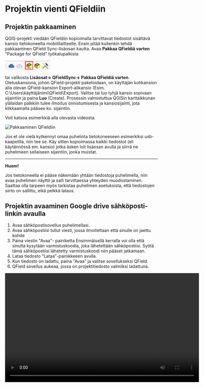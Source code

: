 # Projektin vienti QFieldiin

## Projektin pakkaaminen

QGIS-projekti viedään QFieldiin kopioimalla tarvittavat tiedostot sisältävä kansio tietokoneelta mobiililaitteelle. Ensin pitää kuitenkin tehdä pakkaaminen QField Sync-lisäosan kautta. Avaa **Pakkaa QFieldiä varten** "Package for QField" työkalupalkista

[<img src="img/qfieldsync_pakkaa.png" width="150"/>](img/qfieldsync_pakkaa.png)

tai valikosta **Lisäosat-\> QFieldSync-\> Pakkaa QFieldiä varten**. Oletuskansiona, johon QField-projekti paketoidaan, on käyttäjän kotikansion alla olevan QField-kansion Export-alikansio (Esim. C:\Users\käyttäjänimi\QField\Export). Valitse tai luo tyhjä kansio sopivaan sijaintiin ja paina **Luo** (Create). Prosessin valmistuttua QGISin karttaikkunan ylälaidan palkkiin tulee ilmoitus onnistumisesta ja kansiosijainti, jota klikkaamalla pääsee ko. sijaintiin.

Voit katsoa esimerkkiä alla olevasta videosta.

![Pakkaaminen QFieldiin](img/package_for_qfield_2.gif)

Jos et ole vielä kytkennyt omaa puhelinta tietokoneeseen esimerkiksi usb-kaapelilla, niin tee se. Käy sitten kopioimassa kaikki tiedostot (eli käytännössä em. kansio) jotka äsken loit lisäosan avulla ja siirrä ne puhelimeen sellaiseen sijaintiin, jonka muistat.

---
**Huom!**

 Jos tietokoneella ei pääse näkemään yhtään tiedostoja puhelimella, niin avaa puhelimen näyttö ja salli tarvittaessa yhteyden muodostaminen. Saattaa olla tarpeen myös tarkistaa puhelimen asetuksista, että tiedostojen siirto on sallittu, eikä pelkkä lataus.

## Projektin avaaminen Google drive sähköposti-linkin avaulla

1. Avaa sähköpostisovellus puhelimellasi.
2. Avaa sähköpostiisi tullut viesti, jossa ilmoitettaan että sinulle on jaettu kohde
3. Paina viestin "Avaa"- painiketta
  Ensimmäisellä kerralla voi olla että sinulta kysytään varmistuskoodia, joka lähetettään sähköpostiisi. Syötä tämä sähköpostiisi lähetetty varmistuskoodi niin pääset jatkamaan.
4. Lataa tiedosto "Lataa"-painikkeeen avulla.
5. Kun tiedosto on ladattu, paina "Avaa" ja valitse sovellukseksi QField.
6. QField sovellus aukeaa, jossa on projektitiedosto valmiiksi ladattuna.


<video width="640" height="360" controls>

<source src="img/qfield_projektin_avaus_spostista.mp4" type="video/mp4">

Your browser does not support the video tag. </video>

## Projektin avaaminen Google driven avaulla (Android)

1. Avaa Google drive- puhelimellasi 
2. Klikkaa GeoPackage -tiedostoa, joka on jaettu sinulle. (Yleensä näkyy heti aloitussivulla)
3. Valitse sovellukseksi QField.
4. QField sovellus aukeaa, jossa on projektitiedosto valmiiksi ladattuna.


<video width="640" height="360" controls>

<source src="img/qfield_projektin_avaus_drivesta.mp4" type="video/mp4">

Your browser does not support the video tag. </video>
---

## Tiedostojen siirto

Siirtäminen tapahtuu esimerkiksi raahaamalla edellä luotu tiedostokansio (videossa nimellä testiversio1), tai kopioimalla tiedostoina kuten esimerkissä alla. Suosittelemme että luot uuden kansion jokaiselle projektille, jotta tiedostopolut ovat selkeitä.

![Tiedostojen siirto puhelimeen](img/tiedostojen_siirto.gif)
